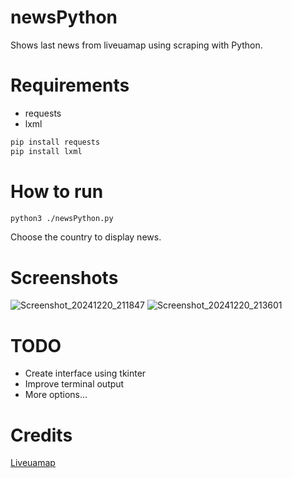 # newsPython
Shows last news from liveuamap using scraping with Python.
# Requirements
- requests
- lxml
```bash
pip install requests
pip install lxml
```
# How to run
```bash
python3 ./newsPython.py
```
Choose the country to display news.
# Screenshots
![Screenshot_20241220_211847](https://github.com/user-attachments/assets/3a682318-8cb6-4833-b984-26a45f53e4af)
![Screenshot_20241220_213601](https://github.com/user-attachments/assets/3022aa00-36e9-4e33-bc23-8b975153c94c)


# TODO
- Create interface using tkinter
- Improve terminal output
- More options...
# Credits
[Liveuamap](https://liveuamap.com/)

